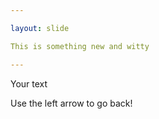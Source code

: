```yaml
---

layout: slide

This is something new and witty

---
```


Your text

Use the left arrow to go back!
